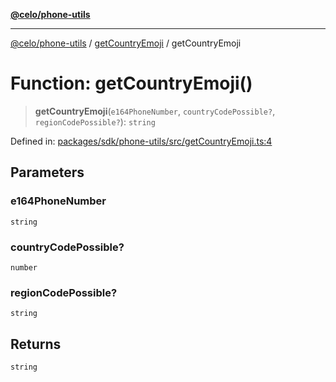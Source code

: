 [**@celo/phone-utils**](../../README.md)

***

[@celo/phone-utils](../../modules.md) / [getCountryEmoji](../README.md) / getCountryEmoji

# Function: getCountryEmoji()

> **getCountryEmoji**(`e164PhoneNumber`, `countryCodePossible?`, `regionCodePossible?`): `string`

Defined in: [packages/sdk/phone-utils/src/getCountryEmoji.ts:4](https://github.com/celo-org/developer-tooling/blob/master/packages/sdk/phone-utils/src/getCountryEmoji.ts#L4)

## Parameters

### e164PhoneNumber

`string`

### countryCodePossible?

`number`

### regionCodePossible?

`string`

## Returns

`string`
